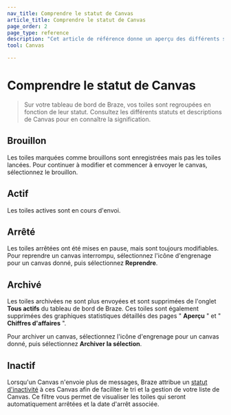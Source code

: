 ```yaml
---
nav_title: Comprendre le statut de Canvas
article_title: Comprendre le statut de Canvas
page_order: 2
page_type: reference
description: "Cet article de référence donne un aperçu des différents statuts que peut avoir une toile et de leur signification."
tool: Canvas

---
```


# Comprendre le statut de Canvas

> Sur votre tableau de bord de Braze, vos toiles sont regroupées en fonction de leur statut. Consultez les différents statuts et descriptions de Canvas pour en connaître la signification.

## Brouillon

Les toiles marquées comme brouillons sont enregistrées mais pas les toiles lancées. Pour continuer à modifier et commencer à envoyer le canvas, sélectionnez le brouillon.

## Actif

Les toiles actives sont en cours d'envoi.

## Arrêté

Les toiles arrêtées ont été mises en pause, mais sont toujours modifiables. Pour reprendre un canvas interrompu, sélectionnez l'icône d'engrenage <i class="fas fa-cog"></i> pour un canvas donné, puis sélectionnez **Reprendre**.

## Archivé

Les toiles archivées ne sont plus envoyées et sont supprimées de l'onglet **Tous actifs** du tableau de bord de Braze. Ces toiles sont également supprimées des graphiques statistiques détaillés des pages " **Aperçu** " et " **Chiffres d'affaires** ".

Pour archiver un canvas, sélectionnez l'icône d'engrenage <i class="fas fa-cog"></i> pour un canvas donné, puis sélectionnez **Archiver la sélection**.

## Inactif

Lorsqu'un Canvas n'envoie plus de messages, Braze attribue un [statut d'inactivité]({{site.baseurl}}/idle_campaigns_canvases/) à ces Canvas afin de faciliter le tri et la gestion de votre liste de Canvas. Ce filtre vous permet de visualiser les toiles qui seront automatiquement arrêtées et la date d'arrêt associée.
